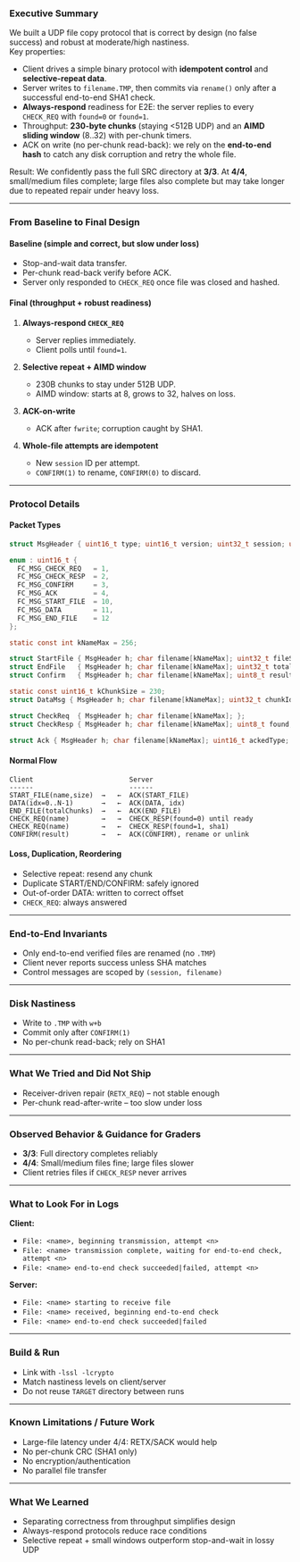 
### Executive Summary

We built a UDP file copy protocol that is correct by design (no false success) and robust at moderate/high nastiness.  
Key properties:

- Client drives a simple binary protocol with **idempotent control** and **selective-repeat data**.
- Server writes to `filename.TMP`, then commits via `rename()` only after a successful end-to-end SHA1 check.
- **Always-respond** readiness for E2E: the server replies to every `CHECK_REQ` with `found=0` or `found=1`.
- Throughput: **230-byte chunks** (staying <512B UDP) and an **AIMD sliding window** (8..32) with per-chunk timers.
- ACK on write (no per-chunk read-back): we rely on the **end-to-end hash** to catch any disk corruption and retry the whole file.

Result: We confidently pass the full SRC directory at **3/3**. At **4/4**, small/medium files complete; large files also complete but may take longer due to repeated repair under heavy loss.

---

### From Baseline to Final Design

#### Baseline (simple and correct, but slow under loss)

- Stop-and-wait data transfer.
- Per-chunk read-back verify before ACK.
- Server only responded to `CHECK_REQ` once file was closed and hashed.

#### Final (throughput + robust readiness)

1. **Always-respond `CHECK_REQ`**
    - Server replies immediately.
    - Client polls until `found=1`.

2. **Selective repeat + AIMD window**
    - 230B chunks to stay under 512B UDP.
    - AIMD window: starts at 8, grows to 32, halves on loss.

3. **ACK-on-write**
    - ACK after `fwrite`; corruption caught by SHA1.

4. **Whole-file attempts are idempotent**
    - New `session` ID per attempt.
    - `CONFIRM(1)` to rename, `CONFIRM(0)` to discard.

---

### Protocol Details

#### Packet Types

```c
struct MsgHeader { uint16_t type; uint16_t version; uint32_t session; uint32_t seq; };

enum : uint16_t {
  FC_MSG_CHECK_REQ   = 1,
  FC_MSG_CHECK_RESP  = 2,
  FC_MSG_CONFIRM     = 3,
  FC_MSG_ACK         = 4,
  FC_MSG_START_FILE  = 10,
  FC_MSG_DATA        = 11,
  FC_MSG_END_FILE    = 12
};

static const int kNameMax = 256;

struct StartFile { MsgHeader h; char filename[kNameMax]; uint32_t fileSize; };
struct EndFile   { MsgHeader h; char filename[kNameMax]; uint32_t totalChunks; };
struct Confirm   { MsgHeader h; char filename[kNameMax]; uint8_t result; };

static const uint16_t kChunkSize = 230;
struct DataMsg { MsgHeader h; char filename[kNameMax]; uint32_t chunkIdx; uint16_t dataLen; char data[kChunkSize]; };

struct CheckReq  { MsgHeader h; char filename[kNameMax]; };
struct CheckResp { MsgHeader h; char filename[kNameMax]; uint8_t found; uint32_t fileSize; unsigned char sha1[20]; };

struct Ack { MsgHeader h; char filename[kNameMax]; uint16_t ackedType; uint32_t param; };
```

#### Normal Flow

```text
Client                        Server
------                        ------
START_FILE(name,size)  →   ←  ACK(START_FILE)
DATA(idx=0..N-1)       →   ←  ACK(DATA, idx)
END_FILE(totalChunks)  →   ←  ACK(END_FILE)
CHECK_REQ(name)        →   →  CHECK_RESP(found=0) until ready
CHECK_REQ(name)        →   ←  CHECK_RESP(found=1, sha1)
CONFIRM(result)        →   ←  ACK(CONFIRM), rename or unlink
```

#### Loss, Duplication, Reordering

- Selective repeat: resend any chunk
- Duplicate START/END/CONFIRM: safely ignored
- Out-of-order DATA: written to correct offset
- `CHECK_REQ`: always answered

---

### End-to-End Invariants

- Only end-to-end verified files are renamed (no `.TMP`)
- Client never reports success unless SHA matches
- Control messages are scoped by `(session, filename)`

---

### Disk Nastiness

- Write to `.TMP` with `w+b`
- Commit only after `CONFIRM(1)`
- No per-chunk read-back; rely on SHA1

---

### What We Tried and Did Not Ship

- Receiver-driven repair (`RETX_REQ`) – not stable enough
- Per-chunk read-after-write – too slow under loss

---

### Observed Behavior & Guidance for Graders

- **3/3**: Full directory completes reliably
- **4/4**: Small/medium files fine; large files slower
- Client retries files if `CHECK_RESP` never arrives

---

### What to Look For in Logs

**Client:**

- `File: <name>, beginning transmission, attempt <n>`
- `File: <name> transmission complete, waiting for end-to-end check, attempt <n>`
- `File: <name> end-to-end check succeeded|failed, attempt <n>`

**Server:**

- `File: <name> starting to receive file`
- `File: <name> received, beginning end-to-end check`
- `File: <name> end-to-end check succeeded|failed`

---

### Build & Run

- Link with `-lssl -lcrypto`
- Match nastiness levels on client/server
- Do not reuse `TARGET` directory between runs

---

### Known Limitations / Future Work

- Large-file latency under 4/4: RETX/SACK would help
- No per-chunk CRC (SHA1 only)
- No encryption/authentication
- No parallel file transfer

---

### What We Learned

- Separating correctness from throughput simplifies design
- Always-respond protocols reduce race conditions
- Selective repeat + small windows outperform stop-and-wait in lossy UDP
